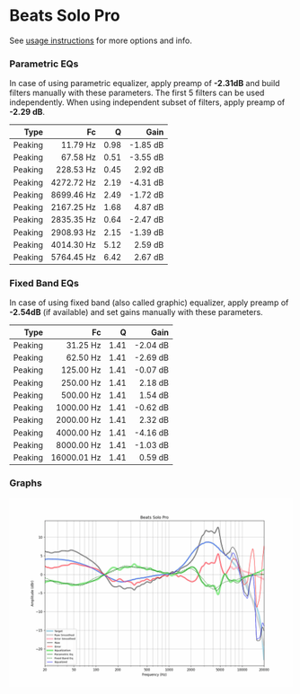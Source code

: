 # Beats Solo Pro
See [usage instructions](https://github.com/jaakkopasanen/AutoEq#usage) for more options and info.

### Parametric EQs
In case of using parametric equalizer, apply preamp of **-2.31dB** and build filters manually
with these parameters. The first 5 filters can be used independently.
When using independent subset of filters, apply preamp of **-2.29 dB**.

| Type    | Fc         |    Q | Gain     |
|--------:|-----------:|-----:|---------:|
| Peaking | 11.79 Hz   | 0.98 | -1.85 dB |
| Peaking | 67.58 Hz   | 0.51 | -3.55 dB |
| Peaking | 228.53 Hz  | 0.45 | 2.92 dB  |
| Peaking | 4272.72 Hz | 2.19 | -4.31 dB |
| Peaking | 8699.46 Hz | 2.49 | -1.72 dB |
| Peaking | 2167.25 Hz | 1.68 | 4.87 dB  |
| Peaking | 2835.35 Hz | 0.64 | -2.47 dB |
| Peaking | 2908.93 Hz | 2.15 | -1.39 dB |
| Peaking | 4014.30 Hz | 5.12 | 2.59 dB  |
| Peaking | 5764.45 Hz | 6.42 | 2.67 dB  |

### Fixed Band EQs
In case of using fixed band (also called graphic) equalizer, apply preamp of **-2.54dB**
(if available) and set gains manually with these parameters.

| Type    | Fc          |    Q | Gain     |
|--------:|------------:|-----:|---------:|
| Peaking | 31.25 Hz    | 1.41 | -2.04 dB |
| Peaking | 62.50 Hz    | 1.41 | -2.69 dB |
| Peaking | 125.00 Hz   | 1.41 | -0.07 dB |
| Peaking | 250.00 Hz   | 1.41 | 2.18 dB  |
| Peaking | 500.00 Hz   | 1.41 | 1.54 dB  |
| Peaking | 1000.00 Hz  | 1.41 | -0.62 dB |
| Peaking | 2000.00 Hz  | 1.41 | 2.32 dB  |
| Peaking | 4000.00 Hz  | 1.41 | -4.16 dB |
| Peaking | 8000.00 Hz  | 1.41 | -1.03 dB |
| Peaking | 16000.01 Hz | 1.41 | 0.59 dB  |

### Graphs
![](./Beats%20Solo%20Pro.png)